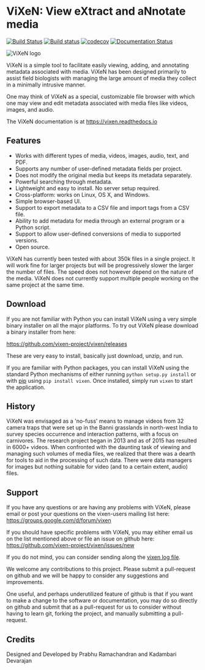 ViXeN: View eXtract and aNnotate media
=======================================

[![Build Status](https://travis-ci.org/vixen-project/vixen.svg?branch=master)](https://travis-ci.org/vixen-project/vixen)
[![Build status](https://ci.appveyor.com/api/projects/status/9smsybrpx04bmh22?svg=true)](https://ci.appveyor.com/project/prabhuramachandran/vixen)
[![codecov](https://codecov.io/gh/vixen-project/vixen/branch/master/graph/badge.svg)](https://codecov.io/gh/vixen-project/vixen)
[![Documentation Status](https://readthedocs.org/projects/vixen/badge/?version=latest)](http://vixen.readthedocs.io/en/latest/?badge=latest)


![ViXeN logo](https://raw.githubusercontent.com/vixen-project/vixen/master/docs/source/images/logo_small.png)

ViXeN is a simple tool to facilitate easily viewing, adding, and annotating
metadata associated with media.  ViXeN has been designed primarily to assist
field biologists with managing the large amount of media they collect in
a minimally intrusive manner.

One may think of ViXeN as a special, customizable file browser with which
one may view and edit metadata associated with media files like videos, images,
and audio.

The ViXeN documentation is at https://vixen.readthedocs.io


Features
--------

- Works with different types of media, videos, images, audio, text, and PDF.
- Supports any number of user-defined metadata fields per project.
- Does not modify the original media but keeps its metadata separately.
- Powerful searching through metadata.
- Lightweight and easy to install.  No server setup required.
- Cross-platform: works on Linux, OS X, and Windows.
- Simple browser-based UI.
- Support to export metadata to a CSV file and import tags from a CSV file.
- Ability to add metadata for media through an external program or a Python
  script.
- Support to allow user-defined conversions of media to supported versions.
- Open source.

ViXeN has currently been tested with about 350k files in a single project. It
will work fine for larger projects but will be progressively slower the larger
the number of files. The speed does not however depend on the nature of the
media. ViXeN does not currently support multiple people working on the same
project at the same time.


Download
---------

If you are not familiar with Python you can install ViXeN using a very simple
binary installer on all the major platforms. To try out ViXeN please download
a binary installer from here:

  https://github.com/vixen-project/vixen/releases

These are very easy to install, basically just download, unzip, and run.

If you are familiar with Python packages, you can install ViXeN using the
standard Python mechanisms of either running `python setup.py install` or with
[pip](https://pip.pypa.io/) using `pip install vixen`. Once installed, simply
run `vixen` to start the application.


History
--------

ViXeN was envisaged as a 'no-fuss' means to manage videos from 32 camera traps
that were set up in the Banni grasslands in north-west India to survey species
occurrence and interaction patterns, with a focus on carnivores. The research
project began in 2013 and as of 2015 has resulted in 6000+ videos. When
confronted with the daunting task of viewing and managing such volumes of
media files, we realized that there was a dearth for tools to aid in the
processing of such data. There were data managers for images but nothing suitable
for video (and to a certain extent, audio) files.

Support
-------

If you have any questions or are having any problems with ViXeN, please email
or post your questions on the vixen-users mailing list here:
https://groups.google.com/d/forum/vixen

If you should have specific problems with ViXeN, you may eitiher email us on
the list mentioned above or file an issue on github here:
https://github.com/vixen-project/vixen/issues/new

If you do not mind, you can consider sending along the [vixen log
file](https://vixen.readthedocs.io/en/latest/installation.html#troubleshooting).

We welcome any contributions to this project. Please submit a pull-request on
github and we will be happy to consider any suggestions and improvements.

One useful, and perhaps underutilized feature of github is that if you want to
make a change to the software or documentation, you may do so directly on
github and submit that as a pull-request for us to consider without having to
learn git, forking the project, and manually submitting a pull-request.


Credits
-------

Designed and Developed by Prabhu Ramachandran and Kadambari Devarajan
